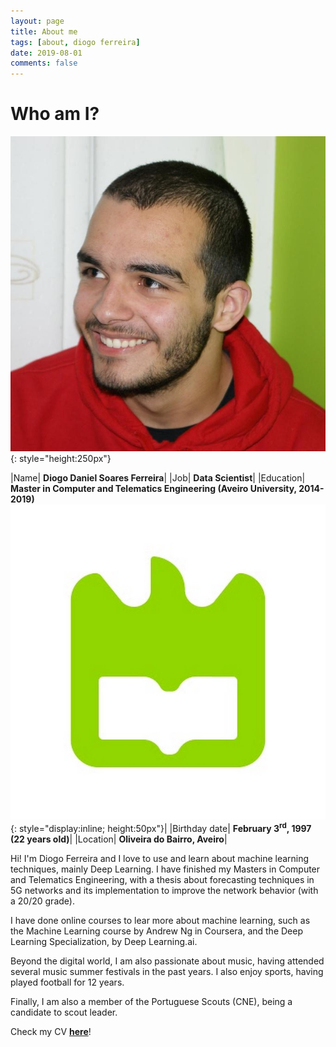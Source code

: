 ```yaml
---
layout: page
title: About me
tags: [about, diogo ferreira]
date: 2019-08-01
comments: false
---
```


# Who am I?

![me](../assets/img/im4.jpg "me"){: style="height:250px"}

|Name| **Diogo Daniel Soares Ferreira**|
|Job| **Data Scientist**|
|Education| **Master in Computer and Telematics Engineering (Aveiro University, 2014-2019)** ![UA_Logo](../assets/img/ua_logo_3.jpg "UA Logo"){: style="display:inline; height:50px"}|
|Birthday date| **February 3<sup>rd</sup>, 1997 (22 years old)**|
|Location| **Oliveira do Bairro, Aveiro**|

Hi! I'm Diogo Ferreira and I love to use and learn about machine learning techniques, mainly Deep Learning. I have finished my Masters in Computer and Telematics Engineering, with a thesis about forecasting techniques in 5G networks and its implementation to improve the network behavior (with a 20/20 grade).

I have done online courses to lear more about machine learning, such as the Machine Learning course by Andrew Ng in Coursera, and the Deep Learning Specialization, by Deep Learning.ai.

Beyond the digital world, I am also passionate about music, having attended several music summer festivals in the past years. I also enjoy sports, having played football for 12 years.

Finally, I am also a member of the Portuguese Scouts (CNE), being a candidate to scout leader.

Check my CV **[here](../assets/pdf/CV.pdf)**!
